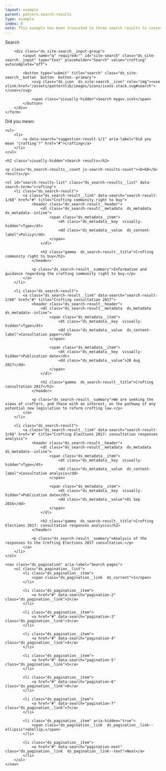 ```yaml
---
layout: example
parent: pattern.search-results
type: example
index: 0
note: This example has been truncated to three search results to conserve space.
---
```


<div class="ds_search-results">

<div class="ds_site-search">
    <form role="search" class="ds_site-search__form">
        <label class="ds_site-search__label visually-hidden" for="site-search">Search</label>

        <div class="ds_site-search__input-group">
            <input name="q" required="" id="site-search" class="ds_site-search__input" type="text" placeholder="Search" value="crofting" autocomplete="off">

            <button type="submit" title="search" class="ds_site-search__button  button  button--primary">
                <svg class="ds_icon  ds_site-search__icon" role="img"><use xlink:href="/assets/patternlib/images/icons/icons.stack.svg#search"></use></svg>

                <span class="visually-hidden">Search mygov.scot</span>
            </button>
        </div>
    </form>
</div>

<nav id="suggestions" class="ds_search-suggestions" aria-label="Alternative search suggestions">
    <span aria-hidden="true">Did you mean:</span>

    <ul>
        <li>
            <a data-search="suggestion-result-1/1" aria-label="Did you mean 'crafting'?" href="#">crafting</a>
        </li>
    </ul>
</nav>

<section id="search-results" class="ds_search-results">

    <h2 class="visually-hidden">Search results</h2>

    <p class="ds_search-results__count js-search-results-count"><b>68</b> results</p>

    <ol id="search-results-list" class="ds_search-results__list" data-search-term="crofting">
        <li class="ds_search-result">
            <a class="ds_search-result__link" data-search="search-result-1/68" href="#" title="Crofting community right to buy">
                <header class="ds_search-result__header">
                    <dl class="ds_search-result__metadata  ds_metadata  ds_metadata--inline">
                        <span class="ds_metadata__item">
                            <dt class="ds_metadata__key  visually-hidden">Type</dt>
                            <dd class="ds_metadata__value  ds_content-label">Policy</dd>
                        </span>
                    </dl>

                    <h2 class="gamma  ds_search-result__title">Crofting community right to buy</h2>
                </header>

                <p class="ds_search-result__summary">Information and guidance regarding the crofting community right to buy.</p>
            </a>
        </li>

        <li class="ds_search-result">
            <a class="ds_search-result__link" data-search="search-result-2/68" href="#" title="Crofting consultation 2017">
                <header class="ds_search-result__header">
                    <dl class="ds_search-result__metadata  ds_metadata  ds_metadata--inline">
                        <span class="ds_metadata__item">
                            <dt class="ds_metadata__key  visually-hidden">Type</dt>
                            <dd class="ds_metadata__value  ds_content-label">Consultation paper</dd>
                        </span>

                        <span class="ds_metadata__item">
                            <dt class="ds_metadata__key  visually-hidden">Publication date</dt>
                            <dd class="ds_metadata__value">28 Aug 2017</dd>
                        </span>
                    </dl>

                    <h2 class="gamma  ds_search-result__title">Crofting consultation 2017</h2>
                </header>

                <p class="ds_search-result__summary">We are seeking the views of crofters, and those with an interest, on the pathway of any potential new legislation to reform crofting law.</p>
            </a>
        </li>

        <li class="ds_search-result">
            <a class="ds_search-result__link" data-search="search-result-3/68" href="#" title="Crofting Elections 2017: consultation responses analysis">
                <header class="ds_search-result__header">
                    <dl class="ds_search-result__metadata  ds_metadata  ds_metadata--inline">
                        <span class="ds_metadata__item">
                            <dt class="ds_metadata__key  visually-hidden">Type</dt>
                            <dd class="ds_metadata__value  ds_content-label">Consultation analysis</dd>
                        </span>

                        <span class="ds_metadata__item">
                            <dt class="ds_metadata__key  visually-hidden">Publication date</dt>
                            <dd class="ds_metadata__value">01 Sep 2016</dd>
                        </span>
                    </dl>

                    <h2 class="gamma  ds_search-result__title">Crofting Elections 2017: consultation responses analysis</h2>
                </header>

                <p class="ds_search-result__summary">Analysis of the responses to the Crofting Elections 2017 consultation.</p>
            </a>
        </li>
    </ol>

    <nav class="ds_pagination" aria-label="Search pages">
        <ul class="ds_pagination__list">
            <li class="ds_pagination__item">
                <span class="ds_pagination__link  ds_current">1</span>
            </li>

            <li class="ds_pagination__item">
                <a href="#" data-search="pagination-2" class="ds_pagination__link">2</a>
            </li>

            <li class="ds_pagination__item">
                <a href="#" data-search="pagination-3" class="ds_pagination__link">3</a>
            </li>

            <li class="ds_pagination__item">
                <a href="#" data-search="pagination-4" class="ds_pagination__link">4</a>
            </li>

            <li class="ds_pagination__item">
                <a href="#" data-search="pagination-5" class="ds_pagination__link">5</a>
            </li>

            <li class="ds_pagination__item">
                <a href="#" data-search="pagination-6" class="ds_pagination__link">6</a>
            </li>

            <li class="ds_pagination__item">
                <a href="#" data-search="pagination-7" class="ds_pagination__link">7</a>
            </li>

            <li class="ds_pagination__item" aria-hidden="true">
                <span class="ds_pagination__link  ds_pagination__link--ellipsis">&hellip;</span>
            </li>

            <li class="ds_pagination__item">
                <a href="#" data-search="pagination-next" class="ds_pagination__link  ds_pagination__link--text">Next</a>
            </li>
        </ul>
    </nav>
</section>
